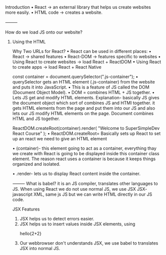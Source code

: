 Introduction
• React → an external library that helps us create websites more easily.
• HTML code → creates a website.

⸻

How do we load JS onto our website?

1. Using the HTML <script> element (can load content from anywhere on the internet).
2. Saving JS code in a file.

⸻

External Library
• Code that is outside of our computer.
• Someone else wrote it, but we can load it on our website and use it.
• Example → React is an external library.

<script src="https://unpkg.com/supersimpledev@8.6.4/external-library.js"></script>

Why Two URLs for React?
• React can be used in different places:
• React → shared features
• React-DOM → features specific to websites
• Using React to create websites → load React + ReactDOM
• Using React to create apps → load React + React Native

const container = document.querySelector(".js-container");
• querySelector gets an HTML element (.js-container) from the website and puts it into JavaScript.
• This is a feature of JS called the DOM (Document Object Model).
• DOM = combines HTML + JS together.
• Lets JS get and modify HTML elements.
Explanation- basically JS gives the document object which sort of combines JS and HTMl together. it gets HTML elements from the page and put them into our JS and also lets our JS modify HTML elements on the page. Document combines HTML and JS together.

ReactDOM.createRoot(container).render(
"Welcome to SuperSimpleDev React Course"
);
• ReactDOM.createRoot= Basically sets up React to set up an react we need to give an HTML element

• (container)- this element going to act as a container, everything thay we create with React is going to be displayed inside this container class element. The reason react uses a container is because it keeps things organized and isolated.

• .render- lets us to display React content inside the container.

⸻
What is babel?
it is an JS compiler, translates other languages to JS.
When using React we do not use normal JS, we use JSX
JSX- javascript XML, same js JS but we can write HTML directly in our JS code.

JSX Features

1. JSX helps us to detect errors easier.
2. JSX helps us to insert values inside JSX elements, using <p>hello{2+2}</p>
3. Our webbrowser don't understands JSX, we use babel to translates JSX into normal JS.

<script type="text/babel"> this code tells to translates all text to JS.

Q) What if we need to render the multiple elements in React?
• We cannot add multiple elements inside one variable, also we cannot pass multiple elements inside the render function.
• We use div element, it acts like a container in HTML. div is one element and it stored in one variable which is supported in JS.

⸻⸻⸻
Lesson - 2 Components, Props, Destructuring and guard operator(&&)

Components- it's a piece of the website, it's better to split into componenets and work on each component.
• Components are designed to reuse. eg- ChatMessage
• Component name must start with Capital letter. i.e. PascalCase
• JSX is more stricter, we need to close each HTML element
• <ChatInput></ChatInput> - component Syntax
• We're creating our own element ChatInput and we can use our own HTML elements and build the websites.

• We're using multiple div's in our HTML Code which is not practice we can remove those divs using something in React called as Fragment(<></>) to group without adding extra DOM elements.
• instead of div word we'll use them empty , basically this will group the elements together and extra div won't be entered, basically those will be removed from the code.
• <div> is an block element, block element take up an entire line by itself, here fragment won't work because we need to display the text on next line. layout purpose we use div only.

***
Props
• Props make our component reusable
• We can add our own attributes to the components, but how we access it inside this component and use it? we do that using a feature called props. Every component function gets one parameter up here called props.
• This props parameter is an object and it contains all the attributes that we give to the component . We get 'message' attribute and it has a value "hello chatbot". Attribute name is saved as property and attributes values saved as value of the property.
props=properties, we called this props because the attributes are saved as properties in this object.
We can add multiple attributes to the component.{message, sender}
•       <ChatMessage message="hello" sender="Yash">
•       function ChatMessage(props){
        const message = props.message;
        const sender = props.sender;}
          
• const { message, sender } = props; //this way is called destructuring, we're taking stuff out of this object(i.e. props), we're destructuring it, it takes us to take properties directly out of an object.

• function ChatMessage({ message, sender })- This takes the message and sender properties directly out of the first parameter and saves them in thier individual variables.

• function ChatMessage(props) - this is old way

-- Guard operator(&&)- const result= value1 && value2
    if value1 is true, the result will be value2
    this works just like an if statement.

-- Best practice is to use a Component to create the app function 
•   App(){return(html code)};
    render(<App/>)

⸻⸻⸻

Lesson -3 State
• it makes our website interactive
• let us add new chat messages to our website.

step-1 :first we need to save the data in the variables. data=information, data- message and sender
Step-2: Generate the HTML
Step-3: Make it interactive

• object - group the related values together, group the message and sender together.

• Array.map- lets us go through each value of an array and convert it into a new value.

• {}- save the result of the code into the prop, save any type of value in a prop (including a function).
• ''- save the value of the code into the prop

Error: Each child in a list should have a unique key prop, solution???
• In, react if we insert an array of components, we need to give each component a prop called key. The key helps React track changes in the array.So, we should assign each component a unique key.


• Event Handlers: it runs a function when we interact with the website
• onlick is known an event and sendMessage(a function) is known as event Handler, it does something when onClick event happens or it handles the event.
• <button onClick={sendMessage}></button>
• <button onClick={sendMessage()}></button> wrong approach, we should not use brackets for the function as it will run the function and result will be undefined. it will save undefined in onClick and it will not run.

• .push add a value to the end of an array

• State= State is data that is connnected to the HTML, when we update the data it will update the HTML.
